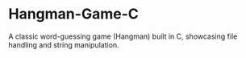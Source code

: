 # Hangman-Game-C
A classic word-guessing game (Hangman) built in C, showcasing file handling and string manipulation.
